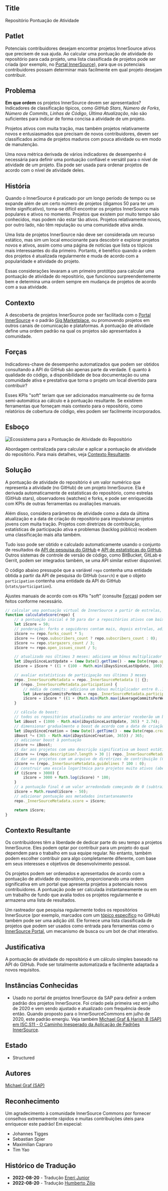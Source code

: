 ## Title

Repositório  Pontuação de Atividade

## Patlet

Potenciais contribuidores desejam encontrar projetos InnerSource ativos que precisem de sua ajuda. Ao calcular uma pontuação de atividade do repositório para cada projeto, uma lista classificada de projetos pode ser criada (por exemplo, no [Portal InnerSource](innersource-portal.md)), para que os potenciais contribuidores possam determinar mais facilmente em qual projeto desejam contribuir.

## Problema

**Em que ordem** os projetos InnerSource devem ser apresentados? Indicadores de classificação típicos, como *GitHub Stars*, *Número de Forks*, *Número de Commits*, *Linhas de Código*, *Última Atualização*, não são suficientes para indicar de forma concisa a atividade de um projeto.

Projetos ativos com muita tração, mas também projetos relativamente novos e entusiasmados que precisam de novos contribuidores, devem ser classificados acima de projetos maduros com pouca atividade ou em modo de manutenção.

Uma nova métrica derivada de vários indicadores de desempenho é necessária para definir uma pontuação confiável e versátil para o nível de atividade de um projeto.
Ela pode ser usada para ordenar projetos de acordo com o nível de atividade deles.

## História

Quando o InnerSource é praticado por um longo período de tempo ou se expande além de um certo número de projetos (digamos 50 para ter um limite significativo), torna-se difícil encontrar os projetos InnerSource mais populares e ativos no momento. Projetos que existem por muito tempo são conhecidos, mas podem não estar tão ativos. Projetos relativamente novos, por outro lado, não têm reputação ou uma comunidade ativa ainda.

Uma lista de projetos InnerSource não deve ser considerada um recurso estático, mas sim um local emocionante para descobrir e explorar projetos novos e ativos, assim como uma página de notícias que lista os tópicos mais interessantes do dia primeiro. Portanto, é benéfico quando a ordem dos projetos é atualizada regularmente e muda de acordo com a popularidade e atividade do projeto.

Essas considerações levaram a um primeiro protótipo para calcular uma pontuação de atividade do repositório, que funcionou surpreendentemente bem e determina uma ordem sempre em mudança de projetos de acordo com a sua atividade.

## Contexto

A descoberta de projetos InnerSource pode ser facilitada com o [Portal InnerSource](innersource-portal.md) e o padrão [Gig Marketplace](gig-marketplace.md), ou promovendo projetos em outros canais de comunicação e plataformas. A pontuação de atividade define uma ordem padrão na qual os projetos são apresentados à comunidade.

## Forças

Indicadores-chave de desempenho automatizados que podem ser obtidos consultando a API do GitHub são apenas parte da verdade. E quanto à qualidade do código, a disponibilidade de boa documentação ou uma comunidade ativa e prestativa que torna o projeto um local divertido para contribuir?

Esses KPIs "soft" teriam que ser adicionados manualmente ou de forma semi-automática ao cálculo e à pontuação resultante. Se existirem ferramentas que forneçam mais contexto para o repositório, como relatórios de cobertura de código, eles podem ser facilmente incorporados.

## Esboço

![Ecossistema para a Pontuação de Atividade do Repositório](../../../assets/img/repository_activity_score.png)

Abordagem centralizada para calcular e aplicar a pontuação de atividade do repositório. Para mais detalhes, veja [Contexto Resultante](#contexto-resultante).

## Solução

A pontuação de atividade do repositório é um valor numérico que representa a atividade (no GitHub) de um projeto InnerSource. Ela é derivada automaticamente de estatísticas do repositório, como estrelas (GitHub stars), observadores (watches) e forks, e pode ser enriquecida com KPIs de outras ferramentas ou avaliações manuais.

Além disso, considera parâmetros de atividade como a data da última atualização e a data de criação do repositório para impulsionar projetos jovens com muita tração. Projetos com diretrizes de contribuição, estatísticas de participação ativa e problemas (backlog público) recebem uma classificação mais alta também.

Tudo isso pode ser obtido e calculado automaticamente usando o conjunto de resultados da [API de pesquisa do GitHub](https://docs.github.com/en/rest/search#search-repositories) e [API de estatísticas do GitHub](https://docs.github.com/en/rest/metrics/statistics). Outros sistemas de controle de versão de código, como BitBucket, GitLab e Gerrit, podem ser integrados também, se uma API similar estiver disponível.

O código abaixo pressupõe que a variável `repo` contenha uma entidade obtida a partir da API de pesquisa do GitHub (`search`) e que o objeto `participation` contenha uma entidade da API do GitHub (`stats/participation`).

<!-- markdownlint-disable-next-line link-fragments -->
Ajustes manuais de acordo com os KPIs "soft" (consulte [Forças](#forcas)) podem ser feitos conforme necessário.

``` javascript
// calcular uma pontuação virtual de InnerSource a partir de estrelas, seguidores, commits e issues
function calculateScore(repo) {
    // a pontuação inicial é 50 para dar a repositórios ativos com baixos KPIs do GitHub (forks, seguidores, estrelas) um ponto de partida melhor
    let iScore = 50;
    // ponderação: forks e seguidores contam mais, depois estrelas, adiciona um pouco de pontuação para issues abertas também
    iScore += repo.forks_count * 5;
    iScore += (repo.subscribers_count ? repo.subscribers_count : 0);
    iScore += repo.stargazers_count / 3;
    iScore += repo.open_issues_count / 5;

    // atualizado nos últimos 3 meses: adiciona um bônus multiplicador entre 0..1 à pontuação geral (1 = atualizado hoje, 0 = atualizado há mais de 100 dias)
    let iDaysSinceLastUpdate = (new Date().getTime() - new Date(repo.updated_at).getTime()) / 1000 / 86400;
    iScore = iScore * ((1 + (100 - Math.min(iDaysSinceLastUpdate, 100))) / 100);

    // avaliar estatísticas de participação nos últimos 3 meses
    repo._InnerSourceMetadata = repo._InnerSourceMetadata || {};
    if (repo._InnerSourceMetadata.participation) {
        // média de commits: adiciona um bônus multiplicador entre 0..1 à pontuação geral (1 = >10 commits por semana, 0 = menos de 3 commits por semana)
        let iAverageCommitsPerWeek = repo._InnerSourceMetadata.participation.slice(-13).reduce((a, b) => a + b) / 13;
        iScore = iScore * ((1 + (Math.min(Math.max(iAverageCommitsPerWeek - 3, 0), 7))) / 7);
    }

    // cálculo do boost:
    // todos os repositórios atualizados no ano anterior receberão um boost de até 1000 diminuindo com os dias desde a última atualização
    let iBoost = (1000 - Math.min(iDaysSinceLastUpdate, 365) * 2.74);
    // dimensionar gradualmente o boost de acordo com a data de criação do repositório para misturar com estatísticas de engajamento "reais"
    let iDaysSinceCreation = (new Date().getTime() - new Date(repo.created_at).getTime()) / 1000 / 86400;
    iBoost *= (365 - Math.min(iDaysSinceCreation, 365)) / 365;
    // adicionar boost à pontuação
    iScore += iBoost;
    // dar aos projetos com uma descrição significativa um boost estático de 50
    iScore += (repo.description?.length > 30 || repo._InnerSourceMetadata.motivation?.length > 30 ? 50 : 0);
    // dar aos projetos com um arquivo de diretrizes de contribuição (CONTRIBUTING.md) um boost estático de 100
    iScore += (repo._InnerSourceMetadata.guidelines ? 100 : 0);
    // construir uma escala logarítmica para projetos muito ativos (aberta, mas estabilizando em torno de 5000)
    if (iScore > 3000) {
        iScore = 3000 + Math.log(iScore) * 100;
    }
    // a pontuação final é um valor arredondado começando de 0 (subtraindo o valor inicial)
    iScore = Math.round(iScore - 50);
    // adicionar pontuação aos metadados instantaneamente
    repo._InnerSourceMetadata.score = iScore;

    return iScore;
}
```

## Contexto Resultante

Os contribuidores têm a liberdade de dedicar parte do seu tempo a projetos InnerSource. Eles podem optar por contribuir para um projeto do qual dependem para o trabalho em sua equipe regular. No entanto, também podem escolher contribuir para algo completamente diferente, com base em seus interesses e objetivos de desenvolvimento pessoal.

Os projetos podem ser ordenados e apresentados de acordo com a pontuação de atividade do repositório, proporcionando uma ordem significativa em um portal que apresenta projetos a potenciais novos contribuidores. A pontuação pode ser calculada instantaneamente ou em um trabalho de fundo que avalia todos os projetos regularmente e armazena uma lista de resultados.

Um rastreador que pesquisa regularmente todos os repositórios InnerSource (por exemplo, marcados com um [tópico específico](https://github.com/topics) no GitHub) também pode ser uma adição útil. Ele fornece uma lista classificada de projetos que podem ser usados como entrada para ferramentas como o [InnerSource Portal](innersource-portal.md), um mecanismo de busca ou um bot de chat interativo.

## Justificativa

A pontuação de atividade do repositório é um cálculo simples baseado na API do GitHub. Pode ser totalmente automatizada e facilmente adaptada a novos requisitos.

## Instâncias Conhecidas

* Usado no portal de projetos InnerSource da SAP para definir a ordem padrão dos projetos InnerSource. Foi criado pela primeira vez em julho de 2020 e vem sendo ajustado e atualizado com frequência desde então. Quando proposto para o InnerSourceCommons em julho de 2020, este padrão emergiu. Veja também [Michael Graf & Harish B (SAP) em ISC.S11 - O Caminho Inesperado da Aplicação de Padrões InnerSource](https://www.youtube.com/watch?v=6r9QOw9dcQo&list=PLCH-i0B0otNQZQt_QzGR9Il_kE4C6cQRy&index=6).

## Estado

* Structured

## Autores

[Michael Graf (SAP)](mailto:mi.graf@sap.com)

## Reconhecimento

Um agradecimento à comunidade InnerSource Commons por fornecer conselhos extremamente rápidos e muitas contribuições úteis para enriquecer este padrão! Em especial:

* Johannes Tigges
* Sebastian Spier
* Maximilian Capraro
* Tim Yao

## Histórico de Tradução

- **2022-08-20** - Tradução [Eneri Junior](https://github.com/jrcosta)
- **2022-08-20** - Tradução [Humberto Zilio](https://github.com/zilio)
